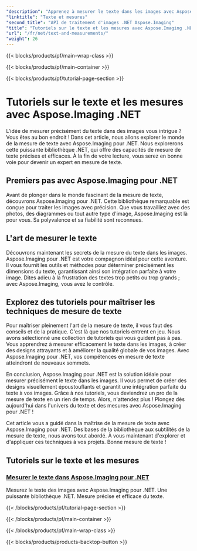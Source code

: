 ```yaml
---
"description": "Apprenez à mesurer le texte dans les images avec Aspose.Imaging pour .NET, un outil puissant et précis. Explorez des tutoriels pour maîtriser les techniques de mesure de texte."
"linktitle": "Texte et mesures"
"second_title": "API de traitement d'images .NET Aspose.Imaging"
"title": "Tutoriels sur le texte et les mesures avec Aspose.Imaging .NET"
"url": "/fr/net/text-and-measurements/"
"weight": 26
---
```


{{< blocks/products/pf/main-wrap-class >}}

{{< blocks/products/pf/main-container >}}

{{< blocks/products/pf/tutorial-page-section >}}

# Tutoriels sur le texte et les mesures avec Aspose.Imaging .NET


L'idée de mesurer précisément du texte dans des images vous intrigue ? Vous êtes au bon endroit ! Dans cet article, nous allons explorer le monde de la mesure de texte avec Aspose.Imaging pour .NET. Nous explorerons cette puissante bibliothèque .NET, qui offre des capacités de mesure de texte précises et efficaces. À la fin de votre lecture, vous serez en bonne voie pour devenir un expert en mesure de texte.

## Premiers pas avec Aspose.Imaging pour .NET

Avant de plonger dans le monde fascinant de la mesure de texte, découvrons Aspose.Imaging pour .NET. Cette bibliothèque remarquable est conçue pour traiter les images avec précision. Que vous travailliez avec des photos, des diagrammes ou tout autre type d'image, Aspose.Imaging est là pour vous. Sa polyvalence et sa fiabilité sont reconnues.

## L'art de mesurer le texte

Découvrons maintenant les secrets de la mesure du texte dans les images. Aspose.Imaging pour .NET est votre compagnon idéal pour cette aventure. Il vous fournit les outils et méthodes pour déterminer précisément les dimensions du texte, garantissant ainsi son intégration parfaite à votre image. Dites adieu à la frustration des textes trop petits ou trop grands ; avec Aspose.Imaging, vous avez le contrôle.

## Explorez des tutoriels pour maîtriser les techniques de mesure de texte

Pour maîtriser pleinement l'art de la mesure de texte, il vous faut des conseils et de la pratique. C'est là que nos tutoriels entrent en jeu. Nous avons sélectionné une collection de tutoriels qui vous guident pas à pas. Vous apprendrez à mesurer efficacement le texte dans les images, à créer des designs attrayants et à améliorer la qualité globale de vos images. Avec Aspose.Imaging pour .NET, vos compétences en mesure de texte atteindront de nouveaux sommets.

En conclusion, Aspose.Imaging pour .NET est la solution idéale pour mesurer précisément le texte dans les images. Il vous permet de créer des designs visuellement époustouflants et garantit une intégration parfaite du texte à vos images. Grâce à nos tutoriels, vous deviendrez un pro de la mesure de texte en un rien de temps. Alors, n'attendez plus ! Plongez dès aujourd'hui dans l'univers du texte et des mesures avec Aspose.Imaging pour .NET !

Cet article vous a guidé dans la maîtrise de la mesure de texte avec Aspose.Imaging pour .NET. Des bases de la bibliothèque aux subtilités de la mesure de texte, nous avons tout abordé. À vous maintenant d'explorer et d'appliquer ces techniques à vos projets. Bonne mesure de texte !
## Tutoriels sur le texte et les mesures
### [Mesurer le texte dans Aspose.Imaging pour .NET](./measure-text/)
Mesurez le texte des images avec Aspose.Imaging pour .NET. Une puissante bibliothèque .NET. Mesure précise et efficace du texte.

{{< /blocks/products/pf/tutorial-page-section >}}

{{< /blocks/products/pf/main-container >}}

{{< /blocks/products/pf/main-wrap-class >}}

{{< blocks/products/products-backtop-button >}}